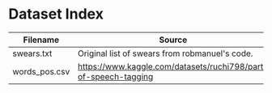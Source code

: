 # Dataset Index

| Filename | Source |
| --- | --- |
| swears.txt | Original list of swears from robmanuel's code. |
| words_pos.csv | https://www.kaggle.com/datasets/ruchi798/part-of-speech-tagging |

